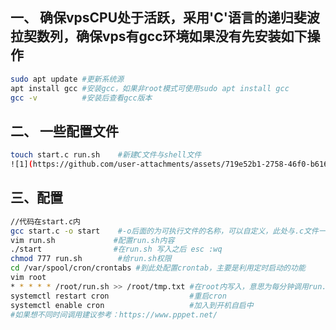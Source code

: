 ## 一、 确保vpsCPU处于活跃，采用'C'语言的递归斐波拉契数列，确保vps有gcc环境如果没有先安装如下操作

```bash
sudo apt update	#更新系统源
apt install gcc	#安装gcc，如果非root模式可使用sudo apt install gcc
gcc -v			#安装后查看gcc版本
```

## 二、 一些配置文件

```bash
touch start.c run.sh	#新建C文件与shell文件
![1](https://github.com/user-attachments/assets/719e52b1-2758-46f0-b616-09188499bfcf)
```

## 三、配置

```bash
//代码在start.c内
gcc start.c -o start 	#-o后面的为可执行文件的名称，可以自定义，此处与.c文件一致
vim run.sh			   #配置run.sh内容
./start				   #在run.sh 写入之后 esc :wq
chmod 777 run.sh 		#给run.sh权限
cd /var/spool/cron/crontabs #到此处配置crontab，主要是利用定时启动的功能
vim root
* * * * * /root/run.sh >> /root/tmp.txt	#在root内写入，意思为每分钟调用run.sh将结果写入tmp.txt中,'>>后面的也可以省略'执行完成后:wq
systemctl restart cron                  #重启cron
systemctl enable cron                   #加入到开机自启中
#如果想不同时间调用建议参考：https://www.pppet.net/
```


